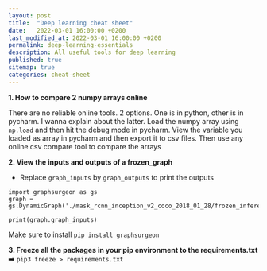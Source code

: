 ```yaml
---
layout: post
title:  "Deep learning cheat sheet"
date:   2022-03-01 16:00:00 +0200
last_modified_at: 2022-03-01 16:00:00 +0200
permalink: deep-learning-essentials
description: All useful tools for deep learning
published: true
sitemap: true
categories: cheat-sheet  
---
```


**1. How to compare 2 numpy arrays online**

There are no reliable online tools. 2 options. One is in python, other is in pycharm. I wanna explain about the latter. 
Load the numpy array using `np.load` and then hit the debug mode in pycharm. View the variable you loaded as array in pycharm and then export it to csv files. 
Then use any online csv compare tool to compare the arrays

**2. View the inputs and outputs of a frozen_graph**

- Replace `graph_inputs` by `graph_outputs` to print the outputs

```
import graphsurgeon as gs
graph = gs.DynamicGraph('./mask_rcnn_inception_v2_coco_2018_01_28/frozen_inference_graph.pb')

print(graph.graph_inputs)
```

Make sure to install `pip install graphsurgeon`

**3. Freeze all the packages in your pip environment to the requirements.txt** ➡️
`pip3 freeze > requirements.txt`
